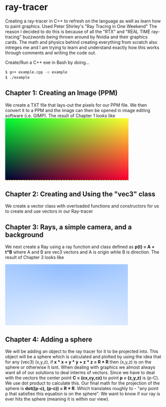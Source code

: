 # ray-tracer
Creating a ray-tracer in C++ to refresh on the language as well as learn how to paint graphics. Used Peter Shirley's "Ray Tracing in One Weekend"
The reason I decided to do this is because of all the "RTX" and "REAL TIME ray-tracing" buzzwords being thrown around by Nvidia and their graphics cards. The math and physics behind creating everything from scratch also intreges me and I am trying to learn and understand exactly how this works through comments and writing the code out.  

Create/Run a C++ exe in Bash by doing...
```bash
$ g++ example.cpp -o example
$ ./example
```
## Chapter 1: Creating an Image (PPM)
We create a TXT file that lays-out the pixels for our PPM file. We then convert it to a PPM and the image can then be opened in image editing software (i.e. GIMP). The result of Chapter 1 looks like 
![this.](/images/chapter1&2.png)

## Chapter 2: Creating and Using the "vec3" class
We create a vector class with overloaded functions and constructors for us to create and use vectors in our Ray-tracer

## Chapter 3: Rays, a simple camera, and a background
We next create a Ray using a ray function and class defined as **p(t) = A + t*B** where A and B are vec3 vectors and A is origin while B is direction. The result of Chapter 3 looks like

![this.](/images/chapter3.png)

## Chapter 4: Adding a sphere
We will be adding an object to the ray tracer for it to be projected into. This object will be a sphere which is calculated and plotted by using the idea that for any (vec3) (x,y,z), if **x * x + y * y + z * z = R * R** then (x,y,z) is on the sphere or otherwise it isnt. When dealing with graphics we almost always want all of our solutions to deal interms of vectors. Since we have to deal with the vectors the center point **C = (cx,cy,cz)** to point **p = (z,y,z)** is (p-C). We use dot product to calculate this. Our final math for the projection of the sphere is **dot((p-c), (p-c)) = R * R**. Which translates roughly to - "any point p that satisfies this equation is on the sphere". We want to know if our ray is ever hits the sphere (meaning it is within our view).
